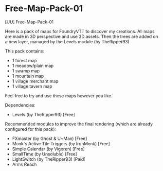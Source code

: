 # Free-Map-Pack-01
[UU] Free-Map-Pack-01

Here is a pack of maps for FoundryVTT to discover my creations.
All maps are made in 3D perspective and use 3D assets. Then the trees are added on a new layer, managed by the Levels module (by TheRipper93)

This pack contains:
- 1 forest map
- 1 meadow/plain map
- 1 swamp map
- 1 mountain map
- 1 village merchant map
- 1 village tavern map

Feel free to try and use these maps however you like.

Dependencies:
- Levels (by TheRipper93) [Free]

Recommended modules to improve the final rendering (which are already configured for this pack):
- FXmaster (by Ghost & U~Man) [Free]
- Monk's Active Tile Triggers (by IronMonk) [Free]
- Simple Calendar (by Vigoren) [Free]
- SmallTime (by Unsoluble) [Free]
- LightSwitch (by TheRipper93) [Paid]
- Arms Reach
